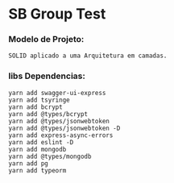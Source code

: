 # SB Group Test

### Modelo de Projeto:

    SOLID aplicado a uma Arquitetura em camadas.

### libs Dependencias:

    yarn add swagger-ui-express
    yarn add tsyringe
    yarn add bcrypt
    yarn add @types/bcrypt
    yarn add @types/jsonwebtoken
    yarn add @types/jsonwebtoken -D
    yarn add express-async-errors
    yarn add eslint -D
    yarn add mongodb
    yarn add @types/mongodb
    yarn add pg
    yarn add typeorm
